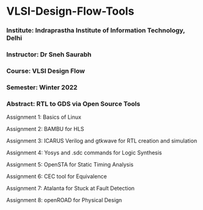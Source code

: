 # VLSI-Design-Flow-Tools
### Institute: Indraprastha Institute of Information Technology, Delhi
### Instructor: Dr Sneh Saurabh
### Course: VLSI Design Flow
### Semester: Winter 2022
### Abstract: RTL to GDS via Open Source Tools 

Assignment 1:
Basics of Linux

Assignment 2:
BAMBU for HLS

Assignment 3:
ICARUS Verilog and gtkwave for RTL creation and simulation

Assignment 4:
Yosys and .sdc commands for Logic Synthesis

Assignment 5:
OpenSTA for Static Timing Analysis

Assignment 6:
CEC tool for Equivalence

Assignment 7:
Atalanta for Stuck at Fault Detection

Assignment 8:
openROAD for Physical Design
